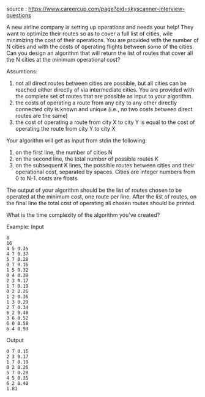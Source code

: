 source : https://www.careercup.com/page?pid=skyscanner-interview-questions

A new airline company is setting up operations and needs your help! They want to optimize their routes so as to cover a full list of cities, wile minimizing the cost of their operations. 
You are provided with the number of N cities and with the costs of operating flights between some of the cities. 
Can you design an algorithm that will return the list of routes that cover all the N cities at the minimum operational cost? 

Assumtions: 
1. not all direct routes between cities are possible, but all cities can be reached either directly of via intermediate cities. You are provided with the complete set of routes that are possible as input to your algorithm. 
2. the costs of operating a route from any city to any other directly connected city is known and unique (i.e., no two costs between direct routes are the same) 
3. the cost of operating a route from city X to city Y is equal to the cost of operating the route from city Y to city X 

Your algorithm will get as input from stdin the following: 
1. on the first line, the number of cities N 
2. on the second line, the total number of possible routes K 
3. on the subsequent K lines, the possible routes between cities and their operational cost, separated by spaces. Cities are integer numbers from 0 to N-1. costs are floats. 

The output of your algorithm should be the list of routes chosen to be operated at the minimum cost, one route per line. After the list of routes, on the final line the total cost of operating all chosen routes should be printed. 

What is the time complexity of the algorithm you've created? 

Example: 
Input 
```
8 
16 
4 5 0.35 
4 7 0.37 
5 7 0.28 
0 7 0.16 
1 5 0.32 
0 4 0.38 
2 3 0.17 
1 7 0.19 
0 2 0.26 
1 2 0.36 
1 3 0.29 
2 7 0.34 
6 2 0.40 
3 6 0.52 
6 0 0.58 
6 4 0.93 
```
   Output
```
0 7 0.16 
2 3 0.17 
1 7 0.19 
0 2 0.26 
5 7 0.28 
4 5 0.35 
6 2 0.40 
1.81
```